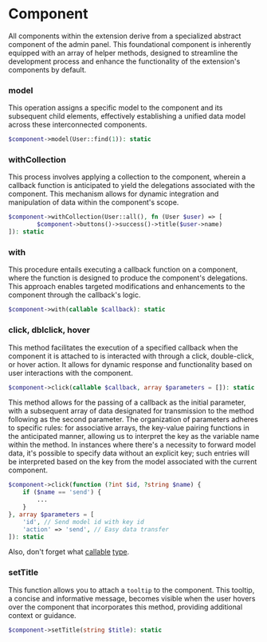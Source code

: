 # Component

All components within the extension derive from a specialized abstract component of the admin panel. This foundational component is inherently equipped with an array of helper methods, designed to streamline the development process and enhance the functionality of the extension's components by default.

### model
This operation assigns a specific model to the component and its subsequent child elements, effectively establishing a unified data model across these interconnected components.
```php
$component->model(User::find(1)): static
```

### withCollection
This process involves applying a collection to the component, wherein a callback function is anticipated to yield the delegations associated with the component. This mechanism allows for dynamic integration and manipulation of data within the component's scope.
```php
$component->withCollection(User::all(), fn (User $user) => [
		$component->buttons()->success()->title($user->name)
]): static
```

### with
This procedure entails executing a callback function on a component, where the function is designed to produce the component's delegations. This approach enables targeted modifications and enhancements to the component through the callback's logic.
```php
$component->with(callable $callback): static
```

### click, dblclick, hover
This method facilitates the execution of a specified callback when the component it is attached to is interacted with through a click, double-click, or hover action. It allows for dynamic response and functionality based on user interactions with the component.
```php
$component->click(callable $callback, array $parameters = []): static
```
This method allows for the passing of a callback as the initial parameter, with a subsequent array of data designated for transmission to the method following as the second parameter. The organization of parameters adheres to specific rules: for associative arrays, the key-value pairing functions in the anticipated manner, allowing us to interpret the key as the variable name within the method. In instances where there's a necessity to forward model data, it's possible to specify data without an explicit key; such entries will be interpreted based on the key from the model associated with the current component.
```php
$component->click(function (?int $id, ?string $name) {
	if ($name == 'send') {
		...
	}
}, array $parameters = [
	'id', // Send model id with key id
	'action' => 'send', // Easy data transfer
]): static
```

Also, don't forget what [callable](https://www.php.net/manual/ru/language.types.callable.php) [type](https://www.php.net/manual/ru/language.types.callable.php).

### setTitle
This function allows you to attach a `tooltip` to the component. This tooltip, a concise and informative message, becomes visible when the user hovers over the component that incorporates this method, providing additional context or guidance.
```php
$component->setTitle(string $title): static
```
